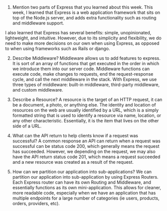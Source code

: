 1) Mention two parts of Express that you learned about this week.
This week, I learned that Express is a web application framework that sits on top of the Node.js server, and adds extra functionality such as routing and middleware support.

I also learned that Express has several benefits: simple, unopinionated, lightweight, and intuitive.  However, due to its simplicity and flexibility, we do need to make more decisions on our own when using Express, as opposed to when using frameworks such as Rails or django.

 2) Describe Middleware?
Middleware allows us to add features to express.  It is sort of an array of functions that get executed in the order in which we introduce them into our server code.  Middleware functions can execute code, make changes to requests, end the request-response cycle, and call the next middleware in the stack.  With Express, we use three types of middleware: built-in middleware, third-party middleware, and custom middleware.

3) Describe a Resource?
A resource is the target of an HTTP request, it can be a document, a photo, or anything else.  The identity and location of resources on the web are usually identified by a URL, which is a simply formatted string that is used to identify a resource via name, location, or any other characteristic.  Essentially, it is the item that lives on the other side of a URL.

4) What can the API return to help clients know if a request was successful?
A common response an API can return when a request was successful can be status code 200, which generally means the request has succeeded.  However, we depending on the request, we may also have the API return status code 201, which means a request succeeded and a new resource was created as a result of the request.

5) How can we partition our application into sub-applications?
We can partition our application into sub-application by using Express Routers.  Each Express router can have its own Routing and Middleware, and essentially functions as its own mini-application.  This allows for cleaner, more readable code, especially when we have an application that has multiple endpoints for a large number of categories (ie users, products, orders, providers, etc).
